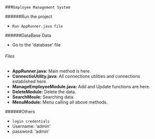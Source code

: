 ###``Employee Management System``

######Run the project
- `Run AppRunner.java file` 

######DataBase Data 
 + Go to the 'database' file
 
###### Files 
+ **AppRunner.java:** Main method is here.
+ **ConnectioUtility.java:** All connections utilities and connections established here.
+ **ManageEmployeeModule.java:** Add and Update functions are here.
+ **DeleteModule:** Delete the data.
+ **SearchMoule:** Searching data.
+ **MenuModule:** Menu calling all above methods.

######Others
+ `login credentials`
+ Username: 'admin'
+ password: 'admin'

